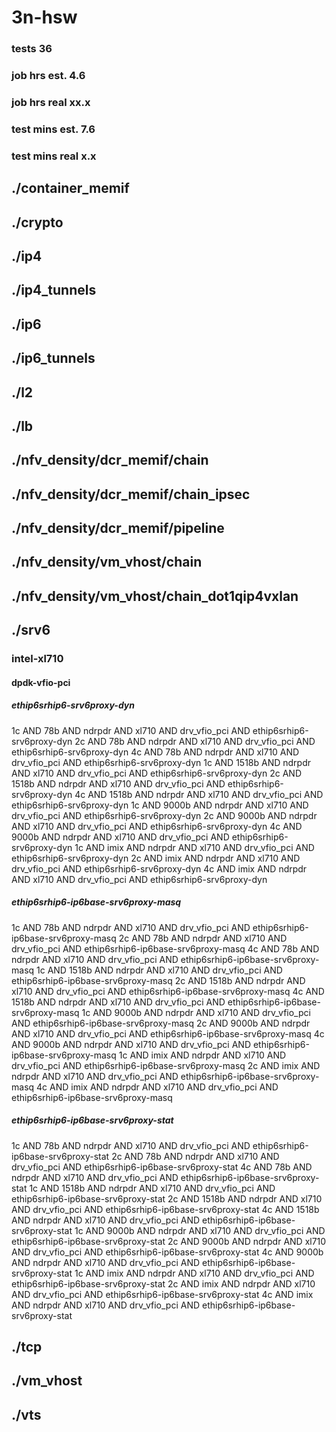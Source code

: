 # 3n-hsw
### tests 36
### job hrs est. 4.6
### job hrs real xx.x
### test mins est. 7.6
### test mins real x.x
## ./container_memif
## ./crypto
## ./ip4
## ./ip4_tunnels
## ./ip6
## ./ip6_tunnels
## ./l2
## ./lb
## ./nfv_density/dcr_memif/chain
## ./nfv_density/dcr_memif/chain_ipsec
## ./nfv_density/dcr_memif/pipeline
## ./nfv_density/vm_vhost/chain
## ./nfv_density/vm_vhost/chain_dot1qip4vxlan
## ./srv6
### intel-xl710
#### dpdk-vfio-pci
##### ethip6srhip6-srv6proxy-dyn
1c AND 78b AND ndrpdr AND xl710 AND drv_vfio_pci AND ethip6srhip6-srv6proxy-dyn
2c AND 78b AND ndrpdr AND xl710 AND drv_vfio_pci AND ethip6srhip6-srv6proxy-dyn
4c AND 78b AND ndrpdr AND xl710 AND drv_vfio_pci AND ethip6srhip6-srv6proxy-dyn
1c AND 1518b AND ndrpdr AND xl710 AND drv_vfio_pci AND ethip6srhip6-srv6proxy-dyn
2c AND 1518b AND ndrpdr AND xl710 AND drv_vfio_pci AND ethip6srhip6-srv6proxy-dyn
4c AND 1518b AND ndrpdr AND xl710 AND drv_vfio_pci AND ethip6srhip6-srv6proxy-dyn
1c AND 9000b AND ndrpdr AND xl710 AND drv_vfio_pci AND ethip6srhip6-srv6proxy-dyn
2c AND 9000b AND ndrpdr AND xl710 AND drv_vfio_pci AND ethip6srhip6-srv6proxy-dyn
4c AND 9000b AND ndrpdr AND xl710 AND drv_vfio_pci AND ethip6srhip6-srv6proxy-dyn
1c AND imix AND ndrpdr AND xl710 AND drv_vfio_pci AND ethip6srhip6-srv6proxy-dyn
2c AND imix AND ndrpdr AND xl710 AND drv_vfio_pci AND ethip6srhip6-srv6proxy-dyn
4c AND imix AND ndrpdr AND xl710 AND drv_vfio_pci AND ethip6srhip6-srv6proxy-dyn
##### ethip6srhip6-ip6base-srv6proxy-masq
1c AND 78b AND ndrpdr AND xl710 AND drv_vfio_pci AND ethip6srhip6-ip6base-srv6proxy-masq
2c AND 78b AND ndrpdr AND xl710 AND drv_vfio_pci AND ethip6srhip6-ip6base-srv6proxy-masq
4c AND 78b AND ndrpdr AND xl710 AND drv_vfio_pci AND ethip6srhip6-ip6base-srv6proxy-masq
1c AND 1518b AND ndrpdr AND xl710 AND drv_vfio_pci AND ethip6srhip6-ip6base-srv6proxy-masq
2c AND 1518b AND ndrpdr AND xl710 AND drv_vfio_pci AND ethip6srhip6-ip6base-srv6proxy-masq
4c AND 1518b AND ndrpdr AND xl710 AND drv_vfio_pci AND ethip6srhip6-ip6base-srv6proxy-masq
1c AND 9000b AND ndrpdr AND xl710 AND drv_vfio_pci AND ethip6srhip6-ip6base-srv6proxy-masq
2c AND 9000b AND ndrpdr AND xl710 AND drv_vfio_pci AND ethip6srhip6-ip6base-srv6proxy-masq
4c AND 9000b AND ndrpdr AND xl710 AND drv_vfio_pci AND ethip6srhip6-ip6base-srv6proxy-masq
1c AND imix AND ndrpdr AND xl710 AND drv_vfio_pci AND ethip6srhip6-ip6base-srv6proxy-masq
2c AND imix AND ndrpdr AND xl710 AND drv_vfio_pci AND ethip6srhip6-ip6base-srv6proxy-masq
4c AND imix AND ndrpdr AND xl710 AND drv_vfio_pci AND ethip6srhip6-ip6base-srv6proxy-masq
##### ethip6srhip6-ip6base-srv6proxy-stat
1c AND 78b AND ndrpdr AND xl710 AND drv_vfio_pci AND ethip6srhip6-ip6base-srv6proxy-stat
2c AND 78b AND ndrpdr AND xl710 AND drv_vfio_pci AND ethip6srhip6-ip6base-srv6proxy-stat
4c AND 78b AND ndrpdr AND xl710 AND drv_vfio_pci AND ethip6srhip6-ip6base-srv6proxy-stat
1c AND 1518b AND ndrpdr AND xl710 AND drv_vfio_pci AND ethip6srhip6-ip6base-srv6proxy-stat
2c AND 1518b AND ndrpdr AND xl710 AND drv_vfio_pci AND ethip6srhip6-ip6base-srv6proxy-stat
4c AND 1518b AND ndrpdr AND xl710 AND drv_vfio_pci AND ethip6srhip6-ip6base-srv6proxy-stat
1c AND 9000b AND ndrpdr AND xl710 AND drv_vfio_pci AND ethip6srhip6-ip6base-srv6proxy-stat
2c AND 9000b AND ndrpdr AND xl710 AND drv_vfio_pci AND ethip6srhip6-ip6base-srv6proxy-stat
4c AND 9000b AND ndrpdr AND xl710 AND drv_vfio_pci AND ethip6srhip6-ip6base-srv6proxy-stat
1c AND imix AND ndrpdr AND xl710 AND drv_vfio_pci AND ethip6srhip6-ip6base-srv6proxy-stat
2c AND imix AND ndrpdr AND xl710 AND drv_vfio_pci AND ethip6srhip6-ip6base-srv6proxy-stat
4c AND imix AND ndrpdr AND xl710 AND drv_vfio_pci AND ethip6srhip6-ip6base-srv6proxy-stat
## ./tcp
## ./vm_vhost
## ./vts
